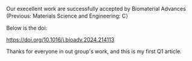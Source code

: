 Our execellent work are successfully accepted by Biomaterial Advances (Previous: Materials Science and Engineering: C）

Below is the doi:

https://doi.org/10.1016/j.bioadv.2024.214113

Thanks for everyone in out group's work, and this is my first Q1 article.
